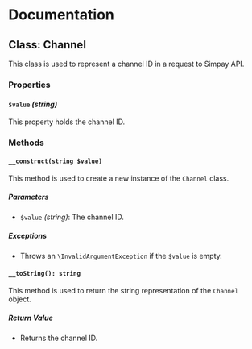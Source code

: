 # Documentation

## Class: Channel

This class is used to represent a channel ID in a request to Simpay API.

### Properties

#### `$value` *(string)*

This property holds the channel ID.

### Methods

#### `__construct(string $value)`

This method is used to create a new instance of the `Channel` class.

##### Parameters

- `$value` *(string)*: The channel ID.

##### Exceptions

- Throws an `\InvalidArgumentException` if the `$value` is empty.

#### `__toString(): string`

This method is used to return the string representation of the `Channel` object.

##### Return Value

- Returns the channel ID.